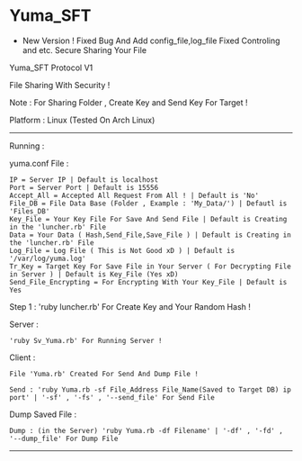 # Yuma_SFT
* New Version ! Fixed Bug And Add config_file,log_file Fixed Controling and etc.
Secure Sharing Your File

Yuma_SFT Protocol V1

File Sharing With Security !

Note : For Sharing Folder , Create Key and Send Key For Target !

Platform : Linux (Tested On Arch Linux)

_____________________________________________________________________

Running : 

yuma.conf File :

	IP = Server IP | Default is localhost
	Port = Server Port | Default is 15556
	Accept_All = Accepted All Request From All ! | Default is 'No'
	File_DB = File Data Base (Folder , Example : 'My_Data/') | Defautl is 'Files_DB'
	Key_File = Your Key File For Save And Send File | Default is Creating in the 'luncher.rb' File
	Data = Your Data ( Hash,Send_File,Save_File ) | Default is Creating in the 'luncher.rb' File
	Log_File = Log File ( This is Not Good xD ) | Default is '/var/log/yuma.log'
	Tr_Key = Target Key For Save File in Your Server ( For Decrypting File in Server ) | Default is Key_File (Yes xD)
	Send_File_Encrypting = For Encrypting With Your Key_File | Default is Yes

Step 1 : 'ruby luncher.rb' For Create Key and Your Random Hash !

Server : 

	'ruby Sv_Yuma.rb' For Running Server !
  
Client : 

	File 'Yuma.rb' Created For Send And Dump File !
  
	Send : 'ruby Yuma.rb -sf File_Address File_Name(Saved to Target DB) ip port' | '-sf' , '-fs' , '--send_file' For Send File

Dump Saved File :
  
	Dump : (in the Server) 'ruby Yuma.rb -df Filename' | '-df' , '-fd' , '--dump_file' For Dump File

_____________________________________________________________________

